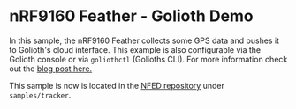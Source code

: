 # nRF9160 Feather - Golioth Demo

In this sample, the nRF9160 Feather collects some GPS data and pushes it to Golioth's cloud interface. This example is also configurable via the Golioth console or via `goliothctl` (Golioths CLI). For more information check out the [blog post here.](https://www.jaredwolff.com/nrf9160-feather-on-golioth/)

This sample is now is located in the [NFED repository](https://github.com/circuitdojo/nrf9160-feather-examples-and-drivers) under `samples/tracker`.